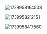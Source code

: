 ![1739958164508](image/operatior/1739958164508.png)


![1739958212151](image/operatior/1739958212151.png)

![1739958417560](image/operatior/1739958417560.png)
